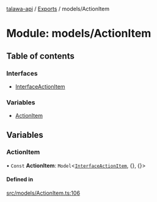 [talawa-api](../README.md) / [Exports](../modules.md) / models/ActionItem

# Module: models/ActionItem

## Table of contents

### Interfaces

- [InterfaceActionItem](../interfaces/models_ActionItem.InterfaceActionItem.md)

### Variables

- [ActionItem](models_ActionItem.md#actionitem)

## Variables

### ActionItem

• `Const` **ActionItem**: `Model`\<[`InterfaceActionItem`](../interfaces/models_ActionItem.InterfaceActionItem.md), \{\}, \{\}\>

#### Defined in

[src/models/ActionItem.ts:106](https://github.com/PalisadoesFoundation/talawa-api/blob/c766886/src/models/ActionItem.ts#L106)

